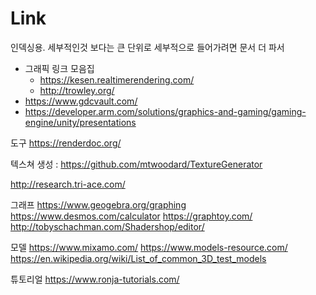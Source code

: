 # Link

인덱싱용. 세부적인것 보다는 큰 단위로
세부적으로 들어가려면 문서 더 파서

- 그래픽 링크 모음집
  - https://kesen.realtimerendering.com/
  - http://trowley.org/
- https://www.gdcvault.com/
- https://developer.arm.com/solutions/graphics-and-gaming/gaming-engine/unity/presentations

도구
https://renderdoc.org/

텍스쳐 생성 : https://github.com/mtwoodard/TextureGenerator

http://research.tri-ace.com/


그래프
https://www.geogebra.org/graphing
https://www.desmos.com/calculator
https://graphtoy.com/
http://tobyschachman.com/Shadershop/editor/

모델
https://www.mixamo.com/
https://www.models-resource.com/
https://en.wikipedia.org/wiki/List_of_common_3D_test_models

튜토리얼
 https://www.ronja-tutorials.com/